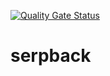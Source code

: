 [![Quality Gate Status](https://sonarcloud.io/api/project_badges/measure?project=maschmi_serpback&metric=alert_status)](https://sonarcloud.io/dashboard?id=maschmi_serpback)

# serpback
